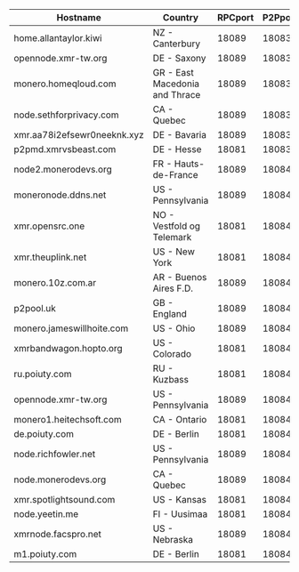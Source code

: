 Hostname | Country | RPCport | P2Pport
--- | --- | --- | ---
home.allantaylor.kiwi | NZ - Canterbury | 18089 | 18083
opennode.xmr-tw.org | DE - Saxony | 18089 | 18083
monero.homeqloud.com | GR - East Macedonia and Thrace | 18089 | 18083
node.sethforprivacy.com | CA - Quebec | 18089 | 18083
xmr.aa78i2efsewr0neeknk.xyz | DE - Bavaria | 18089 | 18083
p2pmd.xmrvsbeast.com | DE - Hesse | 18081 | 18083
node2.monerodevs.org | FR - Hauts-de-France | 18089 | 18084
moneronode.ddns.net | US - Pennsylvania | 18089 | 18084
xmr.opensrc.one | NO - Vestfold og Telemark | 18081 | 18084
xmr.theuplink.net | US - New York | 18081 | 18084
monero.10z.com.ar | AR - Buenos Aires F.D. | 18089 | 18084
p2pool.uk | GB - England | 18089 | 18084
monero.jameswillhoite.com | US - Ohio | 18089 | 18084
xmrbandwagon.hopto.org | US - Colorado | 18081 | 18084
ru.poiuty.com | RU - Kuzbass | 18081 | 18084
opennode.xmr-tw.org | US - Pennsylvania | 18089 | 18084
monero1.heitechsoft.com | CA - Ontario | 18081 | 18084
de.poiuty.com | DE - Berlin | 18081 | 18084
node.richfowler.net | US - Pennsylvania | 18089 | 18084
node.monerodevs.org | CA - Quebec | 18089 | 18084
xmr.spotlightsound.com | US - Kansas | 18081 | 18084
node.yeetin.me | FI - Uusimaa | 18081 | 18084
xmrnode.facspro.net | US - Nebraska | 18089 | 18084
m1.poiuty.com | DE - Berlin | 18081 | 18084
